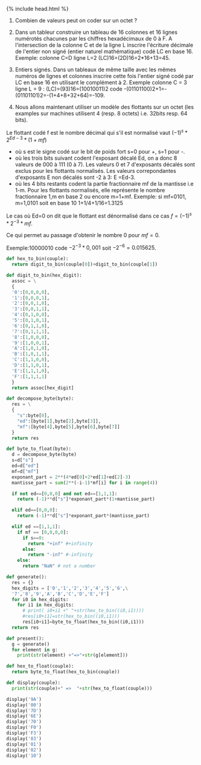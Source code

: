 {% include head.html %}


1. Combien de valeurs peut on coder sur un octet ?

2. Dans un tableur construire un tableau de 16 colonnes et 16 lignes numérotés chacunes par les chiffres hexadécimaux de 0 à F. A l'intersection de la colonne C et de la ligne L inscrire l'écriture décimale de l'entier non signé (entier naturel mathématique) codé LC en base 16. Exemple: colonne C=D ligne L=2
(LC)16=(2D)16=2*16+13=45.

3. Entiers signés. Dans un tableaux de même taille avec les mêmes numéros de lignes et colonnes inscrire cette fois l'entier signé codé par LC en base 16 en utilisant le complément à 2. Exemple colonne C = 3 ligne L = 9 : (LC)=(93)16=(10010011)2 code -(01101100)2+1=-(01101101)2=-(1+4+8+32+64)=-109.

4. Nous allons maintenant utiliser un modèle des flottants sur un octet (les examples sur machines utilisent 4 (resp. 8 octets) i.e. 32bits resp. 64 bits).

Le flottant codé f est le nombre décimal qui s'il est normalisé vaut $(-1)^s*2^{Ed-3}*(1+mf)$

- où s est le signe codé sur le bit de poids fort s=0 pour +, s=1 pour -.
- où les trois bits suivant codent l'exposant décalé Ed, on a donc 8 valeurs de 000 à 111 (0 à 7). Les valeurs 0 et 7 d'exposants décalés sont exclus pour les flottants normalisés. Les valeurs correpondantes d'exposants E non décalés sont -2 à 3: E =Ed-3.
- où les 4 bits restants codent la partie fractionnaire mf de la mantisse i.e 1-m. Pour les flottants normalisés, elle représente le nombre fractionnaire 1,m en base 2 ou encore m=1+mf.
Exemple: si mf=0101, m=1,0101 soit en base 10 1+1/4+1/16=1.3125  

Le cas où Ed=0 on dit que le flottant est dénormalisé dans ce cas $f=(-1)^s*2^{-3}*mf$. 

Ce qui permet au passage d'obtenir le nombre 0 pour $mf=0$.

Exemple:10000010 code $-2^{-3}*0,001$ soit $-2^{-6}=0.015625$.

```python
def hex_to_bin(couple):
  return digit_to_bin(couple[0])+digit_to_bin(couple[1])

def digit_to_bin(hex_digit):
  assoc = \
  {
  '0':[0,0,0,0],
  '1':[0,0,0,1],
  '2':[0,0,1,0],
  '3':[0,0,1,1],
  '4':[0,1,0,0],
  '5':[0,1,0,1],
  '6':[0,1,1,0],
  '7':[0,1,1,1],
  '8':[1,0,0,0],
  '9':[1,0,0,1],
  'A':[1,0,1,0],
  'B':[1,0,1,1],
  'C':[1,1,0,0],
  'D':[1,1,0,1],
  'E':[1,1,1,0],
  'F':[1,1,1,1]
  }
  return assoc[hex_digit]

def decompose_byte(byte):
  res = \
  {
    "s":byte[0],
    "ed":[byte[1],byte[2],byte[3]],
    "mf":[byte[4],byte[5],byte[6],byte[7]]
  }
  return res

def byte_to_float(byte):
  d = decompose_byte(byte)
  s=d["s"]
  ed=d["ed"]
  mf=d["mf"]
  exponant_part = 2**(4*ed[0]+2*ed[1]+ed[2]-3)
  mantisse_part = sum(2**(-i-1)*mf[i] for i in range(4))

  if not ed==[0,0,0] and not ed==[1,1,1]:
    return (-1)**d["s"]*exponant_part*(1+mantisse_part)

  elif ed==[0,0,0]:
    return (-1)**d["s"]*exponant_part*(mantisse_part)

  elif ed ==[1,1,1]:
    if mf == [0,0,0,0]:
      if s==0:
        return "+inf" #+infinity
      else:
        return "-inf" #-infinity
    else:
      return "NaN" # not a number

def generate():
  res = {}
  hex_digits = ['0','1','2','3','4','5','6',\
  '7','8','9','A','B','C','D','E','F']
  for i0 in hex_digits:
    for i1 in hex_digits:
      # print( i0+i1 +" "+str(hex_to_bin((i0,i1))))
      #res[i0+i1]=str(hex_to_bin((i0,i1)))
      res[i0+i1]=byte_to_float(hex_to_bin((i0,i1)))
  return res

def present():
  g = generate()
  for element in g:
    print(str(element) +"=>"+str(g[element]))

def hex_to_float(couple):
  return byte_to_float(hex_to_bin(couple))

def display(couple):
  print(str(couple)+" =>  "+str(hex_to_float(couple)))

display('9A')
display('00')
display('7D')
display('6E')
display('70')
display('F0')
display('F3')
display('83')
display('01')
display('02')
display('10')
```

